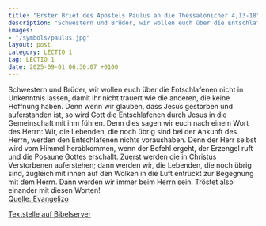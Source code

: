 ```yaml
---
title: "Erster Brief des Apostels Paulus an die Thessalonicher 4,13-18"
description: "Schwestern und Brüder, wir wollen euch über die Entschlafenen nicht in Unkenntnis lassen, damit ihr nicht trauert wie die anderen, die keine Hoffnung haben. Denn wenn wir glauben, dass Jesus gestorben und auferstanden ist, so wird Gott die Entschlafenen durch Jesus in die Gemeins...."
images:
- "/symbols/paulus.jpg"
layout: post
category: LECTIO 1
tag: LECTIO 1
date: 2025-09-01 06:30:07 +0100
---
```

Schwestern und Brüder, wir wollen euch über die Entschlafenen nicht in Unkenntnis lassen, damit ihr nicht trauert wie die anderen, die keine Hoffnung haben.
Denn wenn wir glauben, dass Jesus gestorben und auferstanden ist, so wird Gott die Entschlafenen durch Jesus in die Gemeinschaft mit ihm führen.<!--more-->
Denn dies sagen wir euch nach einem Wort des Herrn: Wir, die Lebenden, die noch übrig sind bei der Ankunft des Herrn, werden den Entschlafenen nichts voraushaben.
Denn der Herr selbst wird vom Himmel herabkommen, wenn der Befehl ergeht, der Erzengel ruft und die Posaune Gottes erschallt. Zuerst werden die in Christus Verstorbenen auferstehen;
dann werden wir, die Lebenden, die noch übrig sind, zugleich mit ihnen auf den Wolken in die Luft entrückt zur Begegnung mit dem Herrn. Dann werden wir immer beim Herrn sein.
Tröstet also einander mit diesen Worten!<br>
[Quelle: Evangelizo](https://evangeliumtagfuertag.org/DE/gospel)

[Textstelle auf Bibelserver](https://www.bibleserver.com/EU/1.Thessalonicher4,13-18)
